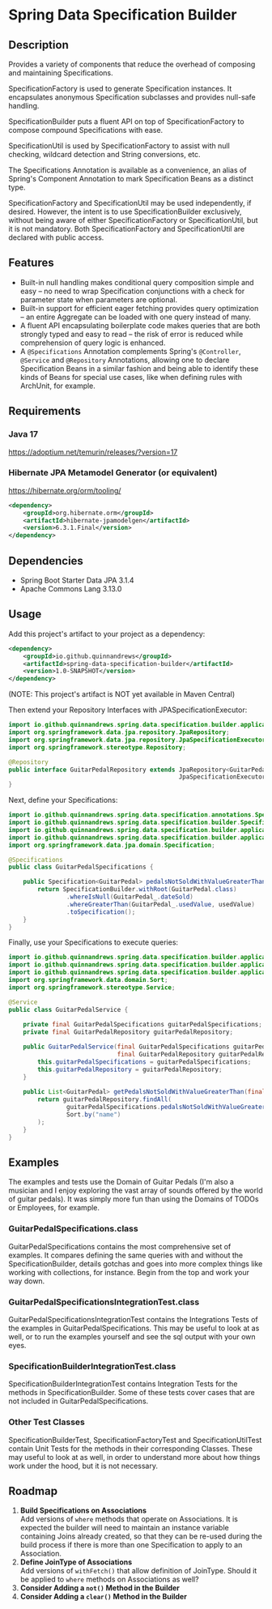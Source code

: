 # Spring Data Specification Builder

## Description
Provides a variety of components that reduce the overhead of composing and maintaining Specifications.

SpecificationFactory is used to generate Specification instances. It encapsulates anonymous Specification subclasses and provides null-safe handling. 

SpecificationBuilder puts a fluent API on top of SpecificationFactory to compose compound Specifications with ease. 

SpecificationUtil is used by SpecificationFactory to assist with null checking, wildcard detection and String conversions, etc. 

The Specifications Annotation is available as a convenience, an alias of Spring's Component Annotation to mark Specification Beans as a distinct type.

SpecificationFactory and SpecificationUtil may be used independently, if desired. However, the intent is to use SpecificationBuilder exclusively, without being aware of either SpecificationFactory or SpecificationUtil, but it is not mandatory. Both SpecificationFactory and SpecificationUtil are declared with public access.

## Features

- Built-in null handling makes conditional query composition simple and easy – no need to wrap Specification conjunctions with a check for parameter state when parameters are optional.
- Built-in support for efficient eager fetching provides query optimization – an entire Aggregate can be loaded with one query instead of many.
- A fluent API encapsulating boilerplate code makes queries that are both strongly typed and easy to read – the risk of error is reduced while comprehension of query logic is enhanced.
- A `@Specifications` Annotation complements Spring's `@Controller`, `@Service` and `@Repository` Annotations, allowing one to declare Specification Beans in a similar fashion and being able to identify these kinds of Beans for special use cases, like when defining rules with ArchUnit, for example.

## Requirements
### Java 17
https://adoptium.net/temurin/releases/?version=17

### Hibernate JPA Metamodel Generator (or equivalent)
https://hibernate.org/orm/tooling/
```xml
<dependency>
    <groupId>org.hibernate.orm</groupId>
    <artifactId>hibernate-jpamodelgen</artifactId>
    <version>6.3.1.Final</version>
</dependency>
```

## Dependencies
- Spring Boot Starter Data JPA 3.1.4
- Apache Commons Lang 3.13.0

## Usage
Add this project's artifact to your project as a dependency:
```xml
<dependency>
    <groupId>io.github.quinnandrews</groupId>
    <artifactId>spring-data-specification-builder</artifactId>
    <version>1.0-SNAPSHOT</version>
</dependency>
```
(NOTE: This project's artifact is NOT yet available in Maven Central)

Then extend your Repository Interfaces with JPASpecificationExecutor:
```java
import io.github.quinnandrews.spring.data.specification.builder.application.data.guitarpedals.GuitarPedal;
import org.springframework.data.jpa.repository.JpaRepository;
import org.springframework.data.jpa.repository.JpaSpecificationExecutor;
import org.springframework.stereotype.Repository;

@Repository
public interface GuitarPedalRepository extends JpaRepository<GuitarPedal, Long>,
                                               JpaSpecificationExecutor<GuitarPedal> {
}
```
Next, define your Specifications:

```java
import io.github.quinnandrews.spring.data.specification.annotations.Specifications;
import io.github.quinnandrews.spring.data.specification.builder.SpecificationBuilder;
import io.github.quinnandrews.spring.data.specification.builder.application.data.guitarpedals.GuitarPedal;
import io.github.quinnandrews.spring.data.specification.builder.application.data.guitarpedals.GuitarPedal_;
import org.springframework.data.jpa.domain.Specification;

@Specifications
public class GuitarPedalSpecifications {

    public Specification<GuitarPedal> pedalsNotSoldWithValueGreaterThan(final Integer usedValue) {
        return SpecificationBuilder.withRoot(GuitarPedal.class)
                .whereIsNull(GuitarPedal_.dateSold)
                .whereGreaterThan(GuitarPedal_.usedValue, usedValue)
                .toSpecification();
    }
}
```
Finally, use your Specifications to execute queries:
```java
import io.github.quinnandrews.spring.data.specification.builder.application.data.guitarpedals.GuitarPedal;
import io.github.quinnandrews.spring.data.specification.builder.application.data.guitarpedals.repository.GuitarPedalRepository;
import io.github.quinnandrews.spring.data.specification.builder.application.data.guitarpedals.specifications.GuitarPedalSpecifications;
import org.springframework.data.domain.Sort;
import org.springframework.stereotype.Service;

@Service
public class GuitarPedalService {
    
    private final GuitarPedalSpecifications guitarPedalSpecifications;
    private final GuitarPedalRepository guitarPedalRepository;

    public GuitarPedalService(final GuitarPedalSpecifications guitarPedalSpecifications, 
                              final GuitarPedalRepository guitarPedalRepository) {
        this.guitarPedalSpecifications = guitarPedalSpecifications;
        this.guitarPedalRepository = guitarPedalRepository;
    }
    
    public List<GuitarPedal> getPedalsNotSoldWithValueGreaterThan(final Integer usedValue) {
        return guitarPedalRepository.findAll(
                guitarPedalSpecifications.pedalsNotSoldWithValueGreaterThan(usedValue), 
                Sort.by("name")
        );
    }
}
```

## Examples
The examples and tests use the Domain of Guitar Pedals (I'm also a musician and I enjoy exploring the vast array of sounds offered by the world of guitar pedals). It was simply more fun than using the Domains of TODOs or Employees, for example.

### GuitarPedalSpecifications.class
GuitarPedalSpecifications contains the most comprehensive set of examples. It compares defining the same queries with and without the SpecificationBuilder, details gotchas and goes into more complex things like working with collections, for instance. Begin from the top and work your way down. 

### GuitarPedalSpecificationsIntegrationTest.class
GuitarPedalSpecificationsIntegrationTest contains the Integrations Tests of the examples in GuitarPedalSpecifications. This may be useful to look at as well, or to run the examples yourself and see the sql output with your own eyes.

### SpecificationBuilderIntegrationTest.class
SpecificationBuilderIntegrationTest contains Integration Tests for the methods in SpecificationBuilder. Some of these tests cover cases that are not included in GuitarPedalSpecifications.

### Other Test Classes
SpecificationBuilderTest, SpecificationFactoryTest and SpecificationUtilTest contain Unit Tests for the methods in their corresponding Classes. These may useful to look at as well, in order to understand more about how things work under the hood, but it is not necessary. 

## Roadmap
1) **Build Specifications on Associations**<br>
Add versions of `where` methods that operate on Associations. It is expected the builder will need to maintain an instance variable containing Joins already created, so that they can be re-used during the build process if there is more than one Specification to apply to an Association.
2) **Define JoinType of Associations**<br>
Add versions of `withFetch()` that allow definition of JoinType. Should it be applied to `where` methods on Associations as well?
3) **Consider Adding a `not()` Method in the Builder**
4) **Consider Adding a `clear()` Method in the Builder**